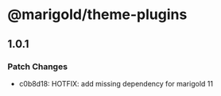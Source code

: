 # @marigold/theme-plugins

## 1.0.1

### Patch Changes

- c0b8d18: HOTFIX: add missing dependency for marigold 11

